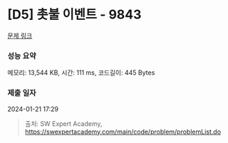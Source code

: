 # [D5] 촛불 이벤트 - 9843 

[문제 링크](https://swexpertacademy.com/main/code/problem/problemDetail.do?contestProbId=AXGBKzuaPOoDFAXR) 

### 성능 요약

메모리: 13,544 KB, 시간: 111 ms, 코드길이: 445 Bytes

### 제출 일자

2024-01-21 17:29



> 출처: SW Expert Academy, https://swexpertacademy.com/main/code/problem/problemList.do